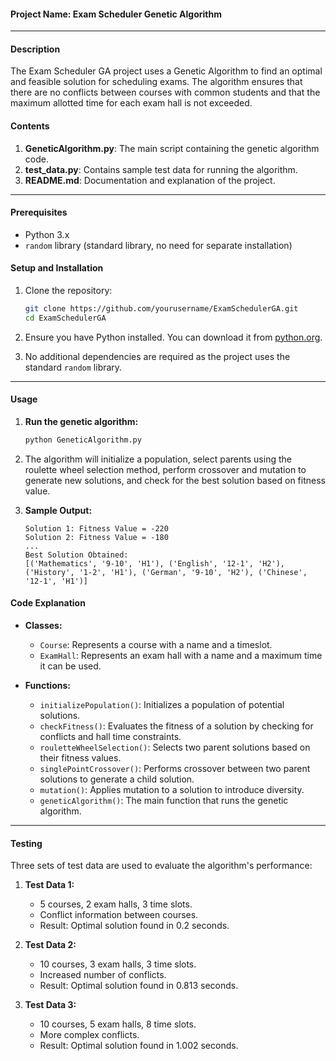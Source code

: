 #### Project Name: Exam Scheduler Genetic Algorithm

---

#### Description

The Exam Scheduler GA project uses a Genetic Algorithm to find an optimal and feasible solution for scheduling exams. The algorithm ensures that there are no conflicts between courses with common students and that the maximum allotted time for each exam hall is not exceeded.

#### Contents

1. **GeneticAlgorithm.py**: The main script containing the genetic algorithm code.
2. **test_data.py**: Contains sample test data for running the algorithm.
3. **README.md**: Documentation and explanation of the project.

---

#### Prerequisites

- Python 3.x
- `random` library (standard library, no need for separate installation)

#### Setup and Installation

1. Clone the repository:
   ```bash
   git clone https://github.com/yourusername/ExamSchedulerGA.git
   cd ExamSchedulerGA
   ```

2. Ensure you have Python installed. You can download it from [python.org](https://www.python.org/).

3. No additional dependencies are required as the project uses the standard `random` library.

---

#### Usage

1. **Run the genetic algorithm:**
   ```bash
   python GeneticAlgorithm.py
   ```

2. The algorithm will initialize a population, select parents using the roulette wheel selection method, perform crossover and mutation to generate new solutions, and check for the best solution based on fitness value.

3. **Sample Output:**
   ```
   Solution 1: Fitness Value = -220
   Solution 2: Fitness Value = -180
   ...
   Best Solution Obtained:
   [('Mathematics', '9-10', 'H1'), ('English', '12-1', 'H2'), ('History', '1-2', 'H1'), ('German', '9-10', 'H2'), ('Chinese', '12-1', 'H1')]
   ```

#### Code Explanation

- **Classes:**
  - `Course`: Represents a course with a name and a timeslot.
  - `ExamHall`: Represents an exam hall with a name and a maximum time it can be used.

- **Functions:**
  - `initializePopulation()`: Initializes a population of potential solutions.
  - `checkFitness()`: Evaluates the fitness of a solution by checking for conflicts and hall time constraints.
  - `rouletteWheelSelection()`: Selects two parent solutions based on their fitness values.
  - `singlePointCrossover()`: Performs crossover between two parent solutions to generate a child solution.
  - `mutation()`: Applies mutation to a solution to introduce diversity.
  - `geneticAlgorithm()`: The main function that runs the genetic algorithm.

---

#### Testing

Three sets of test data are used to evaluate the algorithm's performance:

1. **Test Data 1:**
   - 5 courses, 2 exam halls, 3 time slots.
   - Conflict information between courses.
   - Result: Optimal solution found in 0.2 seconds.

2. **Test Data 2:**
   - 10 courses, 3 exam halls, 3 time slots.
   - Increased number of conflicts.
   - Result: Optimal solution found in 0.813 seconds.

3. **Test Data 3:**
   - 10 courses, 5 exam halls, 8 time slots.
   - More complex conflicts.
   - Result: Optimal solution found in 1.002 seconds.

